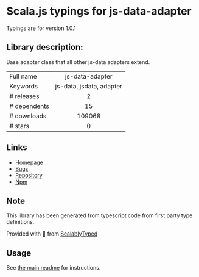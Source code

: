 
# Scala.js typings for js-data-adapter

Typings are for version 1.0.1

## Library description:
Base adapter class that all other js-data adapters extend.

|                    |                 |
| ------------------ | :-------------: |
| Full name          | js-data-adapter |
| Keywords           | js-data, jsdata, adapter |
| # releases         | 2 |
| # dependents       | 15 |
| # downloads        | 109068 |
| # stars            | 0 |

## Links
- [Homepage](https://github.com/js-data/js-data-adapter)
- [Bugs](https://github.com/js-data/js-data-adapter/issues)
- [Repository](https://github.com/js-data/js-data-adapter)
- [Npm](https://www.npmjs.com/package/js-data-adapter)
    


## Note
This library has been generated from typescript code from first party type definitions.

Provided with :purple_heart: from [ScalablyTyped](https://github.com/oyvindberg/ScalablyTyped)

## Usage
See [the main readme](../../readme.md) for instructions.



